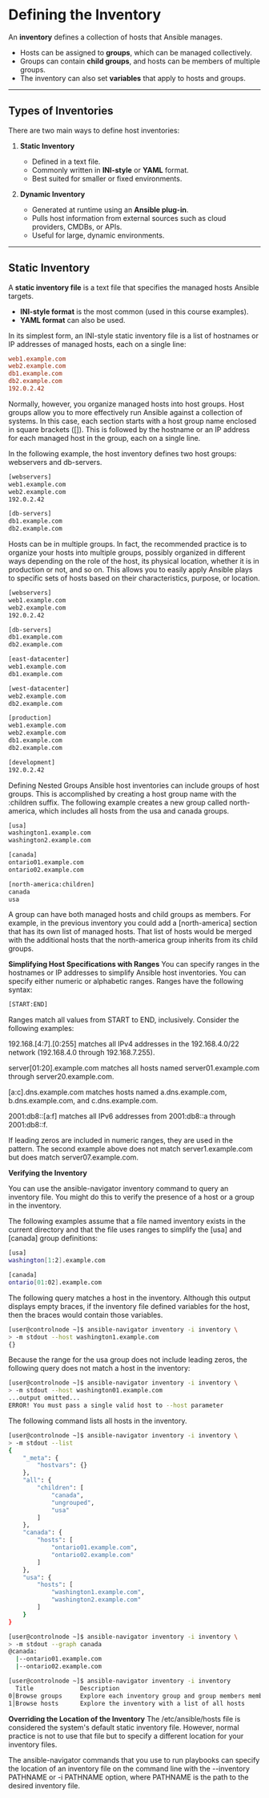 # Defining the Inventory

An **inventory** defines a collection of hosts that Ansible manages.  
- Hosts can be assigned to **groups**, which can be managed collectively.  
- Groups can contain **child groups**, and hosts can be members of multiple groups.  
- The inventory can also set **variables** that apply to hosts and groups.  

---

## Types of Inventories

There are two main ways to define host inventories:

1. **Static Inventory**  
   - Defined in a text file.  
   - Commonly written in **INI-style** or **YAML** format.  
   - Best suited for smaller or fixed environments.  

2. **Dynamic Inventory**  
   - Generated at runtime using an **Ansible plug-in**.  
   - Pulls host information from external sources such as cloud providers, CMDBs, or APIs.  
   - Useful for large, dynamic environments.

---

## Static Inventory

A **static inventory file** is a text file that specifies the managed hosts Ansible targets.  
- **INI-style format** is the most common (used in this course examples).  
- **YAML format** can also be used.  

In its simplest form, an INI-style static inventory file is a list of hostnames or IP addresses of managed hosts, each on a single line:

```ini
web1.example.com
web2.example.com
db1.example.com
db2.example.com
192.0.2.42
```

Normally, however, you organize managed hosts into host groups. Host groups allow you to more effectively run Ansible against a collection of systems. In this case, each section starts with a host group name enclosed in square brackets ([]). This is followed by the hostname or an IP address for each managed host in the group, each on a single line.

In the following example, the host inventory defines two host groups: webservers and db-servers.

```bash
[webservers]
web1.example.com
web2.example.com
192.0.2.42

[db-servers]
db1.example.com
db2.example.com
```

Hosts can be in multiple groups. In fact, the recommended practice is to organize your hosts into multiple groups, possibly organized in different ways depending on the role of the host, its physical location, whether it is in production or not, and so on. This allows you to easily apply Ansible plays to specific sets of hosts based on their characteristics, purpose, or location.

```bash
[webservers]
web1.example.com
web2.example.com
192.0.2.42

[db-servers]
db1.example.com
db2.example.com

[east-datacenter]
web1.example.com
db1.example.com

[west-datacenter]
web2.example.com
db2.example.com

[production]
web1.example.com
web2.example.com
db1.example.com
db2.example.com

[development]
192.0.2.42
```

Defining Nested Groups
Ansible host inventories can include groups of host groups. This is accomplished by creating a host group name with the :children suffix. The following example creates a new group called north-america, which includes all hosts from the usa and canada groups.

```bash
[usa]
washington1.example.com
washington2.example.com

[canada]
ontario01.example.com
ontario02.example.com

[north-america:children]
canada
usa
```

A group can have both managed hosts and child groups as members. For example, in the previous inventory you could add a [north-america] section that has its own list of managed hosts. That list of hosts would be merged with the additional hosts that the north-america group inherits from its child groups.

**Simplifying Host Specifications with Ranges**
You can specify ranges in the hostnames or IP addresses to simplify Ansible host inventories. You can specify either numeric or alphabetic ranges. Ranges have the following syntax:

```bash
[START:END]
```

Ranges match all values from START to END, inclusively. Consider the following examples:

192.168.[4:7].[0:255] matches all IPv4 addresses in the 192.168.4.0/22 network (192.168.4.0 through 192.168.7.255).

server[01:20].example.com matches all hosts named server01.example.com through server20.example.com.

[a:c].dns.example.com matches hosts named a.dns.example.com, b.dns.example.com, and c.dns.example.com.

2001:db8::[a:f] matches all IPv6 addresses from 2001:db8::a through 2001:db8::f.

If leading zeros are included in numeric ranges, they are used in the pattern. The second example above does not match server1.example.com but does match server07.example.com.

**Verifying the Inventory**

You can use the ansible-navigator inventory command to query an inventory file. You might do this to verify the presence of a host or a group in the inventory.

The following examples assume that a file named inventory exists in the current directory and that the file uses ranges to simplify the [usa] and [canada] group definitions:

```bash
[usa]
washington[1:2].example.com

[canada]
ontario[01:02].example.com
```

The following query matches a host in the inventory. Although this output displays empty braces, if the inventory file defined variables for the host, then the braces would contain those variables.
```bash
[user@controlnode ~]$ ansible-navigator inventory -i inventory \
> -m stdout --host washington1.example.com
{}
```

Because the range for the usa group does not include leading zeros, the following query does not match a host in the inventory:

```bash
[user@controlnode ~]$ ansible-navigator inventory -i inventory \
> -m stdout --host washington01.example.com
...output omitted...
ERROR! You must pass a single valid host to --host parameter
```

The following command lists all hosts in the inventory.
```bash
[user@controlnode ~]$ ansible-navigator inventory -i inventory \
> -m stdout --list
{
    "_meta": {
        "hostvars": {}
    },
    "all": {
        "children": [
            "canada",
            "ungrouped",
            "usa"
        ]
    },
    "canada": {
        "hosts": [
            "ontario01.example.com",
            "ontario02.example.com"
        ]
    },
    "usa": {
        "hosts": [
            "washington1.example.com",
            "washington2.example.com"
        ]
    }
}
```

```bash
[user@controlnode ~]$ ansible-navigator inventory -i inventory \
> -m stdout --graph canada
@canada:
  |--ontario01.example.com
  |--ontario02.example.com

[user@controlnode ~]$ ansible-navigator inventory -i inventory
  Title             Description
0│Browse groups     Explore each inventory group and group members members
1│Browse hosts      Explore the inventory with a list of all hosts

```

**Overriding the Location of the Inventory**
The /etc/ansible/hosts file is considered the system's default static inventory file. However, normal practice is not to use that file but to specify a different location for your inventory files.

The ansible-navigator commands that you use to run playbooks can specify the location of an inventory file on the command line with the --inventory PATHNAME or -i PATHNAME option, where PATHNAME is the path to the desired inventory file.


